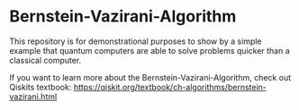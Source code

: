 # Bernstein-Vazirani-Algorithm
This repository is for demonstrational purposes to show by a simple example that quantum computers are able to solve problems quicker than a classical computer.

If you want to learn more about the Bernstein-Vazirani-Algorithm, check out Qiskits textbook: https://qiskit.org/textbook/ch-algorithms/bernstein-vazirani.html